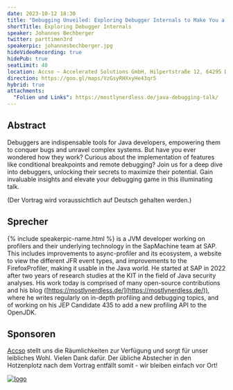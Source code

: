 ```yaml
---
date: 2023-10-12 18:30
title: "Debugging Unveiled: Exploring Debugger Internals to Make You a Better Developer"
shortTitle: Exploring Debugger Internals
speaker: Johannes Bechberger
twitter: parttimen3rd
speakerpic: johannesbechberger.jpg
hideVideoRecording: true
hidePub: true
seatLimit: 40
location: Accso – Accelerated Solutions GmbH, Hilpertstraße 12, 64295 Darmstadt, der Eingang ist seitlich am Haus (an der Seite der Hausnummer 12b), die Bushaltestelle heißt Hilperstraße (abends leider kaum noch Verkehr), alternativ etwa 20 min Fußweg vom Hauptbahnhof, Parken und Fahrradständer sind hinterm Haus.
direction: https://goo.gl/maps/VzGsyRHXxyHe43qr5
hybrid: true
attachments:
  "Folien und Links": https://mostlynerdless.de/java-debugging-talk/
---
```


## Abstract

Debuggers are indispensable tools for Java developers, empowering them to conquer bugs and unravel complex systems. But have you ever wondered how they work? Curious about the implementation of features like conditional breakpoints and remote debugging? Join us for a deep dive into debuggers, unlocking their secrets to maximize their potential. Gain invaluable insights and elevate your debugging game in this illuminating talk.

(Der Vortrag wird voraussichtlich auf Deutsch gehalten werden.)

## Sprecher

{% include speakerpic-name.html %} is a JVM developer working on profilers and their underlying technology in the SapMachine team at SAP. This includes improvements to async-profiler and its ecosystem, a website to view the different JFR event types, and improvements to the FirefoxProfiler, making it usable in the Java world. He started at SAP in 2022 after two years of research studies at the KIT in the field of Java security analyses. His work today is comprised of many open-source contributions and his blog ([https://mostlynerdless.de/](https://mostlynerdless.de/)), where he writes regularly on in-depth profiling and debugging topics, and of working on his JEP Candidate 435 to add a new profiling API to the OpenJDK.

## Sponsoren

[Accso](https://accso.de/) stellt uns die Räumlichkeiten zur Verfügung und sorgt für unser leibliches Wohl. Vielen Dank dafür. Der übliche Abstecher in den Hotzenplotz nach dem Vortrag entfällt somit - wir bleiben einfach vor Ort!

[![logo](/images/sponsors/accso.png)](https://accso.de/) 

